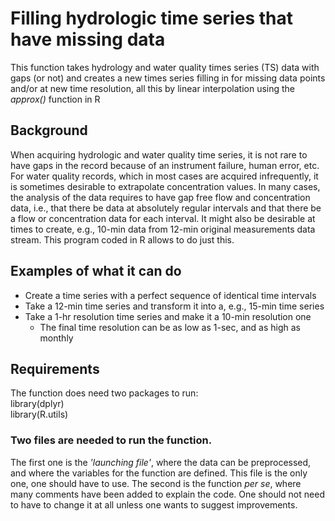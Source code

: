 # Filling hydrologic time series that have missing data

This function takes hydrology and water quality times series (TS) data with gaps (or not) and creates a new times series filling in for missing data points and/or at new time resolution, all this by linear interpolation using the *approx()* function in R

## Background
When acquiring hydrologic and water quality time series, it is not rare to have gaps in the record because of an instrument failure, human error, etc.  For water quality records, which in most cases are acquired infrequently, it is sometimes desirable to extrapolate concentration values.  In many cases, the analysis of the data requires to have gap free flow and concentration data, i.e., that there be data at absolutely regular intervals and that there be a flow or concentration data for each interval.  It might also be desirable at times to create, e.g., 10-min data from 12-min original measurements data stream.  This program coded in R allows to do just this.  

## Examples of what it can do

* Create a time series with a perfect sequence of identical time intervals
* Take a 12-min time series and transform it into a, e.g., 15-min time series
* Take a 1-hr resolution time series and make it a 10-min resolution one
  + The final time resolution can be as low as 1-sec, and as high as monthly


## Requirements
The function does need two packages to run:  
library(dplyr)  
library(R.utils)  

### Two files are needed to run the function.  
The first one is the *'launching file'*, where the data can be preprocessed, and where the variables for the function are defined.  This file is the only one, one should have to use.  The second is the function *per se*, where many comments have been added to explain the code.  One should not need to have to change it at all unless one wants to suggest improvements. 


